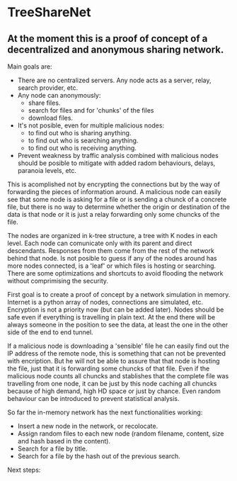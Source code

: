 # TreeShareNet
## At the moment this is a proof of concept of a decentralized and anonymous sharing network.

Main goals are:
* There are no centralized servers. Any node acts as a server, relay, search provider, etc.
* Any node can anonymously:
  * share files.
  * search for files and for 'chunks' of the files
  * download files.
* It's not posible, even for multiple malicious nodes:
  * to find out who is sharing anything.
  * to find out who is searching anything.
  * to find out who is receiving anything.
* Prevent weakness by traffic analysis combined with malicious nodes should be posible to mitigate with added radom behaviours, delays, paranoia levels, etc.

This is acomplished not by encrypting the connections but by the way of forwarding the pieces of information around. A malicious node can easily see that some node is asking for a file or is sending a chunck of a concrete file, but there is no way to determine whether the origin or destination of the data is that node or it is just a relay forwarding  only some chuncks of the file.

The nodes are organized in k-tree structure, a tree with K nodes in each level. Each node can comunicate only with its parent and direct descendants. Responses from them come from the rest of the network behind that node. Is not posible to guess if any of the nodes around has more nodes connected, is a 'leaf' or which files is hosting or searching.  
There are some optimizations and shortcuts to avoid flooding the network without comprimising the security.

First goal is to create a proof of concept by a network simulation in memory.  Internet is a python array of nodes, connections are simulated, etc. Encryption is not a priority now (but can be added later). Nodes should be safe even if everything is travelling in plain text. At the end there will be always someone in the position to see the data, at least the one in the other side of the end to end tunnel.

If a malicious node is downloading a 'sensible' file he can easily find out the IP address of the remote node, this is something that can not be prevented with encription. But he will not be able to assure that that node is hosting the file, just that it is forwarding some chuncks of that file.  Even if the malicious node counts all chuncks and stablishes that the complete file was travelling from one node, it can be just by this node caching all chuncks because of high demand, high HD space or just by chance. Even random behaviour can be introduced to prevent statistical analysis.

So far the in-memory network has the next functionalities working:

* Insert a new node in the network, or recolocate.
* Assign random files to each new node (random filename, content, size and hash based in the content).
* Search for a file by title.
* Search for a file by the hash out of the previous search.

Next steps:




